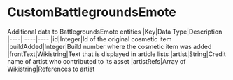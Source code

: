 # CustomBattlegroundsEmote
Additional data to BattlegroundsEmote entities
|Key|Data Type|Description
|----| ----|----
|id|Integer|Id of the original cosmetic item
|buildAdded|Integer|Build number where the cosmetic item was added
|frontText|Wikistring|Text that is displayed in article lists
|artist|String|Credit name of artist who contributed to its asset
|artistRefs|Array of Wikistring|References to artist
